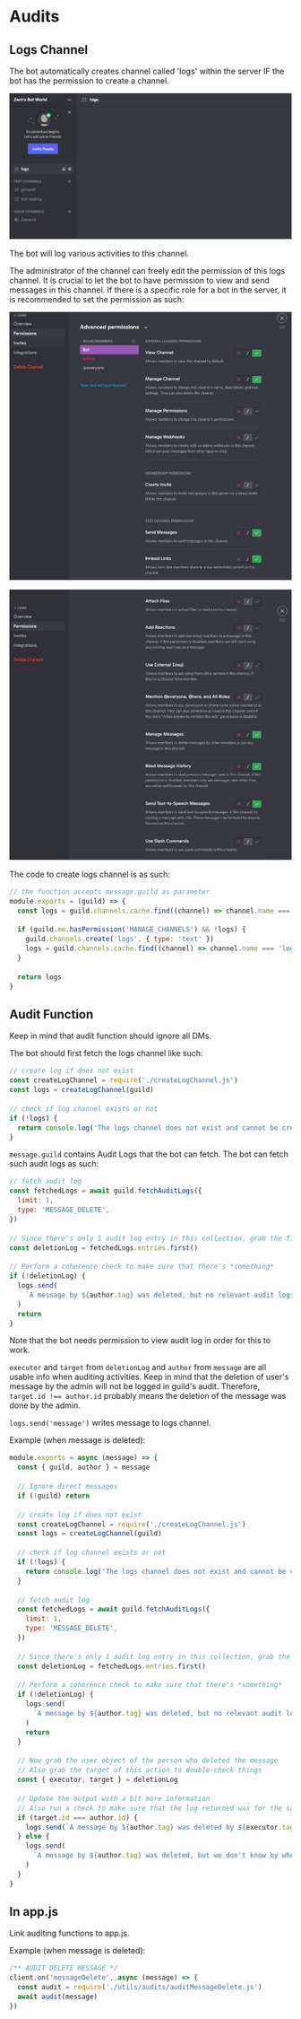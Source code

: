 # Audits

## Logs Channel

The bot automatically creates channel called 'logs' within the server IF the bot has the permission to create a channel.

![logs channel](https://github.com/1234tgk/ultimate-bot-template/blob/main/screenshots/Screenshot%20logs.jpg?raw=true)

The bot will log various activities to this channel.

The administrator of the channel can freely edit the permission of this logs channel. It is crucial to let the bot to have permission to view and send messages in this channel. If there is a specific role for a bot in the server, it is recommended to set the permission as such:

![logs permission pt1](https://github.com/1234tgk/ultimate-bot-template/blob/main/screenshots/Screenshot%20logs%20permission.jpg?raw=true)

![logs permission pt2](https://github.com/1234tgk/ultimate-bot-template/blob/main/screenshots/Screenshot%20logs%20permission%202.jpg?raw=true)

The code to create logs channel is as such:

```javascript
// the function accepts message.guild as parameter
module.exports = (guild) => {
  const logs = guild.channels.cache.find((channel) => channel.name === 'logs')

  if (guild.me.hasPermission('MANAGE_CHANNELS') && !logs) {
    guild.channels.create('logs', { type: 'text' })
    logs = guild.channels.cache.find((channel) => channel.name === 'logs')
  }

  return logs
}
```

## Audit Function

Keep in mind that audit function should ignore all DMs.

The bot should first fetch the logs channel like such:

```javascript
// create log if does not exist
const createLogChannel = require('./createLogChannel.js')
const logs = createLogChannel(guild)

// check if log channel exists or not
if (!logs) {
  return console.log('The logs channel does not exist and cannot be created')
}
```

`message.guild` contains Audit Logs that the bot can fetch. The bot can fetch such audit logs as such:

```javascript
// fetch audit log
const fetchedLogs = await guild.fetchAuditLogs({
  limit: 1,
  type: 'MESSAGE_DELETE',
})

// Since there's only 1 audit log entry in this collection, grab the first one
const deletionLog = fetchedLogs.entries.first()

// Perform a coherence check to make sure that there's *something*
if (!deletionLog) {
  logs.send(
    `A message by ${author.tag} was deleted, but no relevant audit logs were found`
  )
  return
}
```

Note that the bot needs permission to view audit log in order for this to work.

`executor` and `target` from `deletionLog` and `author` from `message` are all usable info when auditing activities. Keep in mind that the deletion of user's message by the admin will not be logged in guild's audit. Therefore, `target.id !== author.id` probably means the deletion of the message was done by the admin.

`logs.send('message')` writes message to logs channel.

Example (when message is deleted):

```javascript
module.exports = async (message) => {
  const { guild, author } = message

  // Ignore direct messages
  if (!guild) return

  // create log if does not exist
  const createLogChannel = require('./createLogChannel.js')
  const logs = createLogChannel(guild)

  // check if log channel exists or not
  if (!logs) {
    return console.log('The logs channel does not exist and cannot be created')
  }

  // fetch audit log
  const fetchedLogs = await guild.fetchAuditLogs({
    limit: 1,
    type: 'MESSAGE_DELETE',
  })

  // Since there's only 1 audit log entry in this collection, grab the first one
  const deletionLog = fetchedLogs.entries.first()

  // Perform a coherence check to make sure that there's *something*
  if (!deletionLog) {
    logs.send(
      `A message by ${author.tag} was deleted, but no relevant audit logs were found`
    )
    return
  }

  // Now grab the user object of the person who deleted the message
  // Also grab the target of this action to double-check things
  const { executor, target } = deletionLog

  // Update the output with a bit more information
  // Also run a check to make sure that the log returned was for the same author's message
  if (target.id === author.id) {
    logs.send(`A message by ${author.tag} was deleted by ${executor.tag}.`)
  } else {
    logs.send(
      `A message by ${author.tag} was deleted, but we don't know by who (probably the author themselves).`
    )
  }
}
```

## In app.js

Link auditing functions to app.js.

Example (when message is deleted):

```javascript
/** AUDIT DELETE MESSAGE */
client.on('messageDelete', async (message) => {
  const audit = require('./utils/audits/auditMessageDelete.js')
  await audit(message)
})
```
